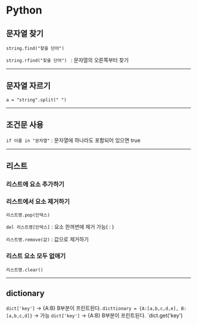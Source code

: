 # Python

## 문자열 찾기
 ` string.find("찾을 단어") `

 `string.rfind("찾을 단어") ` : 문자열의 오른쪽부터 찾기
 
 ---
 
 ## 문자열 자르기
 
`a = "string".split(" ")`

---

## 조건문 사용

`if 이름 in "문자열"` : 문자열에 하나라도 포함되어 있으면 true

---

## 리스트
### 리스트에 요소 추가하기
### 리스트에서 요소 제거하기

`리스트명.pop(인덱스)`

`del 리스트명[인덱스]` : 요소 한꺼번에 제거 가능( : )

`리스트명.remove(값)` : 값으로 제거하기

### 리스트 요소 모두 없애기

`리스트명.clear()`

---

## dictionary

`dict['key']` -> {A:B} B부분이 프린트된다.
`dicttionary = {A:[a,b,c,d,e], B:[a,b,c,d]}` -> 가능
`dict['key']` -> {A:B} B부분이 프린트된다.
`dict.get('key')


